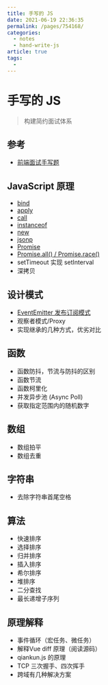 ```yaml
---
title: 手写的 JS
date: 2021-06-19 22:36:35
permalink: /pages/754168/
categories: 
  - notes
  - hand-write-js
article: true
tags: 
  - 
---
```

# 手写的 JS

> 构建简约面试体系

## 参考

- [前端面试手写题](https://github.com/Mayandev/fe-interview-handwrite)

## JavaScript 原理

- [bind](./bind.md)
- [apply](./apply.md)
- [call](./call.md)
- [instanceof](./instanceof.md)
- [new](./new.md)
- [jsonp](./jsonp.md)
- [Promise](./promise.md)
- [Promise.all() / Promise.race()](./PromiseAll.md)
- setTimeout 实现 setInterval
- 深拷贝

## 设计模式

- [EventEmitter 发布订阅模式](./EventEmitter.md)
- 观察者模式/Proxy
- 实现继承的几种方式，优劣对比

## 函数

- 函数防抖，节流与防抖的区别
- 函数节流
- 函数柯里化
- 并发异步池 (Async Poll)
- 获取指定范围内的随机数字

## 数组

- 数组拍平
- 数组去重

## 字符串

- 去除字符串首尾空格

## 算法

- 快速排序
- 选择排序
- 归并排序
- 插入排序
- 希尔排序
- 堆排序
- 二分查找
- 最长递增子序列

## 原理解释

- 事件循环（宏任务、微任务）
- 解释Vue diff 原理（阅读源码）
- qiankun.js 的原理
- TCP 三次握手、四次挥手
- 跨域有几种解决方案